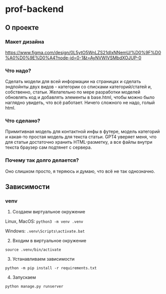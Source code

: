 # prof-backend

## О проекте
### Макет дизайна
https://www.figma.com/design/0L5ytO5WnLZS21dIxNNemU/%D0%9F%D0%A0%D0%9E%D0%A4?node-id=0-1&t=AyNVWlVSMbdXOJUP-0

### Что надо?
Сделать модели для всей информации на страницах и сделать эндпойнты двух видов - категории со списками категорий/статей и, собственно, статьи. 
Желательно по мере разработки моделей обновлять код и добавлять элементы в base.html, чтобы можно было наглядно увидеть, что всё работает. Ничего сложного не надо, голый html.

### Что сделано?
Примитивная модель для контактной инфы в футере, модель категорий и какая-то простая модель для текста статьи. GPT4 уверяет меня, что для статьи достаточно хранить HTML-разметку, а все файлы внутри текста браузер сам подтянет с сервера.

### Почему так долго делается?
Оно слишком просто, я теряюсь и думаю, что всё не так однозначно.


## Зависимости

### venv
1. Создаем виртуальное окружение

Linux, MacOS:
`python3 -m venv .venv`

Windows:
`.venv\Scripts\activate.bat`

2. Входим в виртуальное окружение

`source .venv/bin/activate` 

3. Устанавливаем зависимости

`python -m pip install -r requirements.txt`

4. Запускаем
 
`python manage.py runserver`


